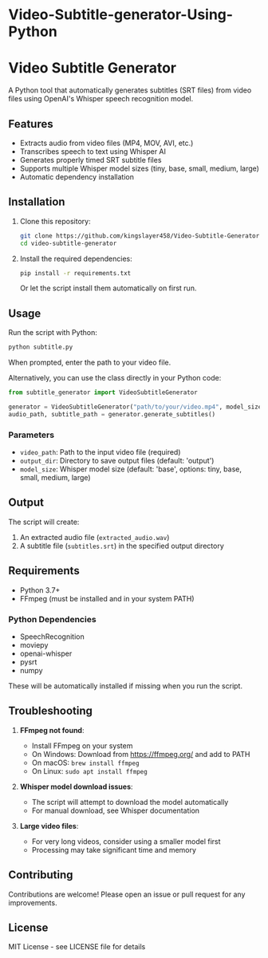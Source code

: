 # Video-Subtitle-generator-Using-Python


# Video Subtitle Generator

A Python tool that automatically generates subtitles (SRT files) from video files using OpenAI's Whisper speech recognition model.

## Features

- Extracts audio from video files (MP4, MOV, AVI, etc.)
- Transcribes speech to text using Whisper AI
- Generates properly timed SRT subtitle files
- Supports multiple Whisper model sizes (tiny, base, small, medium, large)
- Automatic dependency installation

## Installation

1. Clone this repository:
   ```bash
   git clone https://github.com/kingslayer458/Video-Subtitle-Generator.git
   cd video-subtitle-generator
   ```

2. Install the required dependencies:
   ```bash
   pip install -r requirements.txt
   ```

   Or let the script install them automatically on first run.

## Usage

Run the script with Python:
```bash
python subtitle.py
```

When prompted, enter the path to your video file.

Alternatively, you can use the class directly in your Python code:
```python
from subtitle_generator import VideoSubtitleGenerator

generator = VideoSubtitleGenerator("path/to/your/video.mp4", model_size="base")
audio_path, subtitle_path = generator.generate_subtitles()
```

### Parameters
- `video_path`: Path to the input video file (required)
- `output_dir`: Directory to save output files (default: 'output')
- `model_size`: Whisper model size (default: 'base', options: tiny, base, small, medium, large)

## Output

The script will create:
1. An extracted audio file (`extracted_audio.wav`)
2. A subtitle file (`subtitles.srt`) in the specified output directory

## Requirements

- Python 3.7+
- FFmpeg (must be installed and in your system PATH)

### Python Dependencies
- SpeechRecognition
- moviepy
- openai-whisper
- pysrt
- numpy

These will be automatically installed if missing when you run the script.

## Troubleshooting

1. **FFmpeg not found**:
   - Install FFmpeg on your system
   - On Windows: Download from https://ffmpeg.org/ and add to PATH
   - On macOS: `brew install ffmpeg`
   - On Linux: `sudo apt install ffmpeg`

2. **Whisper model download issues**:
   - The script will attempt to download the model automatically
   - For manual download, see Whisper documentation

3. **Large video files**:
   - For very long videos, consider using a smaller model first
   - Processing may take significant time and memory

## Contributing

Contributions are welcome! Please open an issue or pull request for any improvements.

## License

MIT License - see LICENSE file for details
